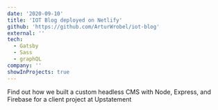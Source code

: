 ```yaml
---
date: '2020-09-10'
title: 'IOT Blog deployed on Netlify'
github: 'https://github.com/ArturWrobel/iot-blog'
external: ''
tech:
  - Gatsby
  - Sass
  - graphQL
company: ''
showInProjects: true
---
```


Find out how we built a custom headless CMS with Node, Express, and Firebase for a client project at Upstatement
